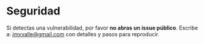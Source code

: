 # Seguridad
Si detectas una vulnerabilidad, por favor **no abras un issue público**.
Escribe a: jmvvalle@gmail.com con detalles y pasos para reproducir.
